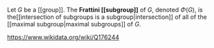 Let $G$ be a [[group]]. The **Frattini [[subgroup]]** of $G$, denoted $\Phi(G)$, is the[[intersection of subgroups is a subgroup|intersection]] of all of the [[maximal subgroup|maximal subgroups]] of $G$.

https://www.wikidata.org/wiki/Q176244